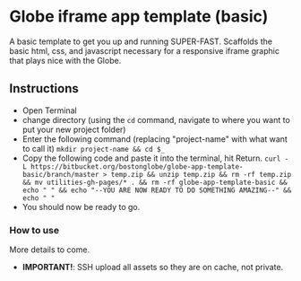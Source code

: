 # Globe iframe app template (basic)
A basic template to get you up and running SUPER-FAST. Scaffolds the basic html, css, and javascript necessary for a responsive iframe graphic that plays nice with the Globe.

## Instructions
* Open Terminal
* change directory (using the `cd` command, navigate to where you want to put your new project folder)
* Enter the following command (replacing "project-name" with what want to call it)
	`mkdir project-name && cd $_`
* Copy the following code and paste it into the terminal, hit Return.
	`curl -L https://bitbucket.org/bostonglobe/globe-app-template-basic/branch/master > temp.zip && unzip temp.zip && rm -rf temp.zip && mv utilities-gh-pages/* . && rm -rf globe-app-template-basic && echo " " && echo "--YOU ARE NOW READY TO DO SOMETHING AMAZING--" && echo " "`
* You should now be ready to go.


### How to use
More details to come.


* **IMPORTANT!**: SSH upload all assets so they are on cache, not private.
